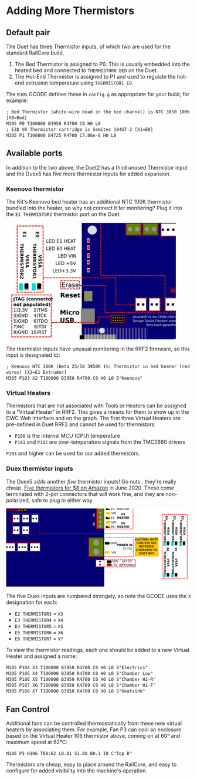 # Adding More Thermistors

## Default pair
The Duet has three Thermistor inputs, of which two are used for the standard RailCore build.
1. The Bed Thermistor is assigned to P0.  This is usually embedded into the heated bed and connected to `THERMISTOR0 BED` on the Duet.
1. The Hot-End Thermistor is assigned to P1 and used to regulate the hot-end extrusion temperature using `THERMISTOR1 E0`

The `M305` GCODE defines these in `config.g` as appropriate for your build, for example:
```
; Bed Thermistor (white-wire bead in the bed channel) is NTC 3950 100K [X0=Bed]
M305 P0 T100000 B3950 R4700 C0 H0 L0
; E3D V6 Thermistor cartridge is Semitec 104GT-2 [X1=E0]
M305 P1 T100000 B4725 R4700 C7.06e-8 H0 L0
```

## Available ports
In addition to the two above, the Duet2 has a third unused Thermistor input and the Duex5 has five more thermistor inputs for added expansion.

### Keenovo thermistor
The Kit's Keenovo bed heater has an additional NTC 100K thermistor bundled into the heater, so why not connect it for monitoring?  Plug it into the `E1 THERMISTOR2` thermistor port on the Duet:

![Thermistor Port](Thermistor-Duet.PNG)

The thermistor inputs have unusual numbering in the RRF2 firmware, so this input is designated `X2`:
```
; Keenovo NTC 100K (Beta 25/50 3950K 1%) Thermistor in bed heater (red wires) [X2=E1 Extruder]
M305 P103 X2 T100000 B3950 R4700 C0 H0 L0 S"Keenovo"
```
### Virtual Heaters
Thermistors that are not associated with Tools or Heaters can be assigned to a "Virtual Heater" in RRF2.  This gives a means for them to show up in the DWC Web interface and on the graph.  The first three Virtual Heaters are pre-defined in Duet RRF2 and cannot be used for thermistors:
* `P100` is the internal MCU (CPU) temperature
* `P101` and `P102` are over-temperature signals from the TMC2660 drivers

`P103` and higher can be used for our added thermistors.

### Duex thermistor inputs
The Duex5 adds another *five* thermistor inputs!  Go nuts.. they're really cheap.  [Five thermistors for $8 on Amazon](https://www.amazon.com/gp/product/B07Z644ZH2) in June 2020.  These come terminated with 2-pin connectors that will work fine, and they are non-polarized, safe to plug in either way.

![Duex Thermistor Inputs](Thermistor-Duex.PNG)

The five Duex inputs are numbered strangely, so note the GCODE uses the `X` designation for each:
* `E2 THERMISTOR3` = `X3` 
* `E3 THERMISTOR4` = `X4` 
* `E4 THERMISTOR5` = `X5` 
* `E5 THERMISTOR6` = `X6` 
* `E6 THERMISTOR7` = `X7` 

To view the thermistor readings, each one should be added to a new Virtual Heater and assigned a name:
```
M305 P104 X3 T100000 B3950 R4700 C0 H0 L0 S"Electrics"
M305 P105 X4 T100000 B3950 R4700 C0 H0 L0 S"Chamber Low"
M305 P106 X5 T100000 B3950 R4700 C0 H0 L0 S"Chamber Hi-R"
M305 P107 X6 T100000 B3950 R4700 C0 H0 L0 S"Chamber Hi-F"
M305 P108 X7 T100000 B3950 R4700 C0 H0 L0 S"Heatsink"
```

## Fan Control
Additional fans can be controlled thermostatically from these new virtual heaters by associating them.
For example, Fan P3 can cool an enclosure based on the Virtual Heater 106 thermistor above, coming on at 60° and maximum speed at 62°C:

```
M106 P3 H106 T60:62 L0.01 S1.00 B0.1 I0 C"Top R"
```

Thermistors are cheap, easy to place around the RailCore, and easy to configure for added visibility into the machine's operation.
